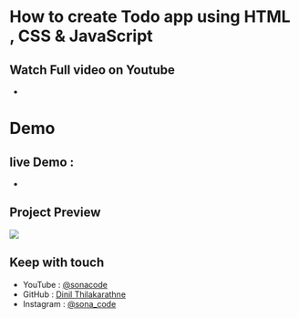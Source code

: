 # How to create Todo app using HTML , CSS & JavaScript

## Watch Full video on Youtube 
- 

# Demo 
## live Demo :
- 

## Project Preview

![](/project-ss/preview.png)



## Keep with touch

- YouTube : [@sonacode]("https://www.youtube.com/@sonacode/videos")
- GitHub : [Dinil Thilakarathne]("https://github.com/Dinil-Thilakarathne/")
- Instagram : [@sona_code]("https://www.instagram.com/sona_code/")